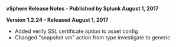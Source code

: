**vSphere Release Notes - Published by Splunk August 1, 2017**


**Version 1.2.24 - Released August 1, 2017**

* Added verify SSL certificate option to asset config
* Changed "snapshot vm" action from type investigate to generic
